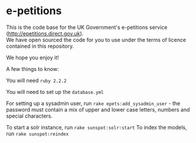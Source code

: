 e-petitions
===========

This is the code base for the UK Government's e-petitions service (http://epetitions.direct.gov.uk).  
We have open sourced the code for you to use under the terms of licence contained in this repository.

We hope you enjoy it!

A few things to know:

You will need `ruby 2.2.2`

You will need to set up the `database.yml`

For setting up a sysadmin user, run `rake epets:add_sysadmin_user` - the password must contain a mix of upper and lower case letters, numbers and special characters.

To start a solr instance, run `rake sunspot:solr:start`
To index the models, run `rake sunspot:reindex`
